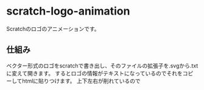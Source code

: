# scratch-logo-animation
Scratchのロゴのアニメーションです。
## 仕組み
ベクター形式のロゴをscratchで書き出し、そのファイルの拡張子を.svgから.txtに変えて開きます。
するとロゴの情報がテキストになっているのでそれをコピーしてhtmlに貼りつけます。
上下左右が削れているので
